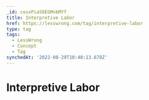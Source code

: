 ```yaml
---
_id: cosxPiaS8EGMnbMYf
title: Interpretive Labor
href: https://lesswrong.com/tag/interpretive-labor
type: tag
tags:
  - LessWrong
  - Concept
  - Tag
synchedAt: '2022-08-29T10:48:13.678Z'
---
```

# Interpretive Labor

